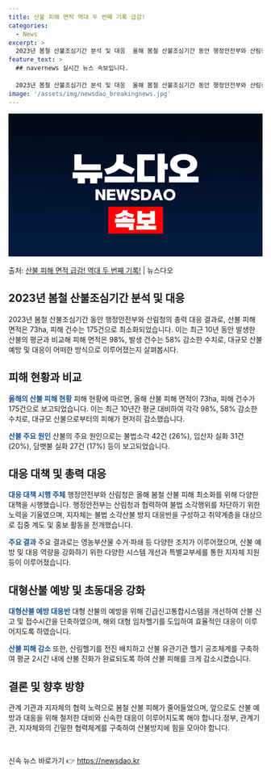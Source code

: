 ```yaml
---
title: 산불 피해 면적 역대 두 번째 기록 급감!
categories:
  - News
excerpt: >
  2023년 봄철 산불조심기간 분석 및 대응  올해 봄철 산불조심기간 동안 행정안전부와 산림청의 총력 대응 결…
feature_text: >
  ## navernews 실시간 뉴스 속보입니다.

  2023년 봄철 산불조심기간 분석 및 대응  올해 봄철 산불조심기간 동안 행정안전부와 산림청의 총력 대응 결…
image: '/assets/img/newsdao_breakingnews.jpg'
---
```


![뉴스다오 속보](/assets/img/newsdao_breakingnews.jpg)

<p>출처: <a href="https://newsdao.kr/4095" rel="dofollow">산불 피해 면적 급감! 역대 두 번째 기록!</a> | 뉴스다오</p>

<h2 data-ke-size="size26">2023년 봄철 산불조심기간 분석 및 대응</h2>
2023년 봄철 산불조심기간 동안 행정안전부와 산림청의 총력 대응 결과로, 산불 피해 면적은 73ha, 피해 건수는 175건으로 최소화되었습니다. 이는 최근 10년 동안 발생한 산불의 평균과 비교해 피해 면적은 98%, 발생 건수는 58% 감소한 수치로, 대규모 산불 예방 및 대응이 어떠한 방식으로 이루어졌는지 살펴봅시다.

<h2 data-ke-size="size26">피해 현황과 비교</h2>
<b><span style="color: #1a5490;">올해의 산불 피해 현황</span></b>
피해 현황에 따르면, 올해 산불 피해 면적이 73ha, 피해 건수가 175건으로 보고되었습니다. 이는 최근 10년간 평균 대비하여 각각 98%, 58% 감소한 수치로, 대규모 산불으로부터의 피해가 현저히 감소했습니다.

<b><span style="color: #1a5490;">산불 주요 원인</span></b>
산불의 주요 원인으로는 불법소각 42건 (26%), 입산자 실화 31건 (20%), 담뱃불 실화 27건 (17%) 등이 보고되었습니다.

<h2 data-ke-size="size26">대응 대책 및 총력 대응</h2>
<b><span style="color: #1a5490;">대응 대책 시행 주체</span></b>
행정안전부와 산림청은 올해 봄철 산불 피해 최소화를 위해 다양한 대책을 시행했습니다. 행정안전부는 산림청과 협력하여 불법 소각행위를 차단하기 위한 노력을 기울였으며, 지자체는 불법 소각산불 방지 대응반을 구성하고 취약계층을 대상으로 집중 계도 및 홍보 활동을 전개했습니다.

<b><span style="color: #1a5490;">주요 결과</span></b>
주요 결과로는 영농부산물 수거·파쇄 등 다양한 조치가 이루어졌으며, 산불 예방 및 대응 역량을 강화하기 위한 다양한 시스템 개선과 특별교부세를 통한 지자체 지원 등이 이루어졌습니다.

<h2 data-ke-size="size26">대형산불 예방 및 초동대응 강화</h2>
<b><span style="color: #1a5490;">대형산불 예방 대응반</span></b>
대형 산불의 예방을 위해 긴급신고통합시스템을 개선하여 산불 신고 및 접수시간을 단축하였으며, 해외 대형 임차헬기를 도입하여 효율적인 대응이 이루어지도록 하였습니다.

<b><span style="color: #1a5490;">산불 피해 감소</span></b>
또한, 산림헬기를 전진 배치하고 산불 유관기관 헬기 공조체계를 구축하여 평균 2시간 내에 산불 진화가 완료되도록 하여 산불 피해를 크게 감소시켰습니다.

<h2 data-ke-size="size26">결론 및 향후 방향</h2>
관계 기관과 지자체의 협력 노력으로 봄철 산불 피해가 줄어들었으며, 앞으로도 산불 예방과 대응을 위해 철저한 대비와 신속한 대응이 이루어지도록 해야 합니다.정부, 관계기관, 지자체와의 긴밀한 협력체계를 구축하여 산불방지에 힘을 모아야 합니다.

<p data-ke-size="size16">&nbsp;</p> 

신속 뉴스 바로가기 👉 <a href="https://newsdao.kr" rel="dofollow">https://newsdao.kr</a>


